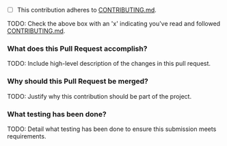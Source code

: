 - [ ] This contribution adheres to [CONTRIBUTING.md](https://github.com/ni/niveristand-routing-and-faulting-custom-device/blob/master/CONTRIBUTING.md).

TODO: Check the above box with an 'x' indicating you've read and followed [CONTRIBUTING.md](https://github.com/ni/niveristand-routing-and-faulting-custom-device/blob/master/CONTRIBUTING.md).

### What does this Pull Request accomplish?

TODO: Include high-level description of the changes in this pull request.

### Why should this Pull Request be merged?

TODO: Justify why this contribution should be part of the project.

### What testing has been done?

TODO: Detail what testing has been done to ensure this submission meets requirements.
